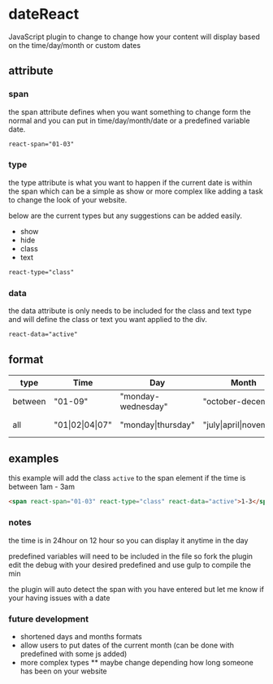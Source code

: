 # dateReact
JavaScript plugin to change to change how your content will display based on the time/day/month or custom dates

## attribute

### span

the span attribute defines when you want something to change form the normal and you can put in time/day/month/date or a predefined variable date.

```html
react-span="01-03"
```

### type

the type attribute is what you want to happen if the current date is within the span which can be a simple as show or more complex like adding a task to change the look of your website.

below are the current types but any suggestions can be added easily.

* show
* hide
* class
* text

```html
react-type="class"
```

### data

the data attribute is only needs to be included for the class and text type and will define the class or text you want applied to the div.

```html
react-data="active"
```

## format

| type    | Time          | Day                       | Month                 | date                               | predefined  |
| ------- | ------------- | ------------------------- | --------------------- | ---------------------------------- | ----------- |
| between | "01-09"       | "monday-wednesday"        | "october-december"    | "01/01/2017-02/04/2017"            | "[october]" |
| all     | "01\|02\|04\|07" | "monday\|thursday" | "july\|april\|november" | "01/03/2017\|01/05/2017" | "[october]" |

## examples

this example will add the class `active` to the span element if the time is between 1am - 3am

```html
<span react-span="01-03" react-type="class" react-data="active">1-3</span>
```

### notes

the time is in 24hour on 12 hour so you can display it anytime in the day

predefined variables will need to be included in the file so fork the plugin edit the debug with your desired predefined and use gulp to compile the min

the plugin will auto detect the span with you have entered but let me know if your having issues with a date



### future development

* shortened days and months formats
* allow users to put dates of the current month (can be done with predefined with some js added)
* more complex types
** maybe change depending how long someone has been on your website
